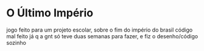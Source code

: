 # O Último Império

jogo feito para um projeto escolar, sobre o fim do império do brasil
código mal feito já q a gnt só teve duas semanas para fazer, e fiz o desenho/código sozinho
